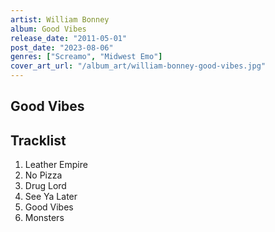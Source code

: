 ```yaml
---
artist: William Bonney
album: Good Vibes
release_date: "2011-05-01"
post_date: "2023-08-06"
genres: ["Screamo", "Midwest Emo"]
cover_art_url: "/album_art/william-bonney-good-vibes.jpg"
---
```


## Good Vibes

## Tracklist
1. Leather Empire
2. No Pizza
3. Drug Lord
4. See Ya Later
5. Good Vibes
6. Monsters
